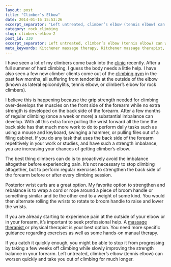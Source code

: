 ```yaml
---
layout: post
title: "Climber’s Elbow"
date: 2014-01-16 15:53:26
excerpt_separator: "Left untreated, climber’s elbow (tennis elbow) can worsen quickly and take you out of climbing."
category: rock_climbing
slug: climbers-elbow-2
post_id: 330
excerpt_separator: Left untreated, climber’s elbow (tennis elbow) can worsen quickly and take you out of climbing for a long time. If you catch it quickly enough, you might be able to stop it from progressing by taking a few weeks off climbing while slowly improving the strength balance in your forearm.
meta_keywords: Kitchener massage therapy, Kitchener massage therapist, massage therapist Kitchener , massage therapy Kitchener, Kitchener registered massage therapy, Kitchener registered massage therapist, registered massage therapist Kitchener , registered massage therapy Kitchener, Deep tissue massage, massage, sports massage, Kitchener sports massage, massage therapy, massage therapist, registered massage therapist, registered massage therapy, climbing, climbing injury, elbow injury 
---
```

<p>I have seen a lot of my climbers come back into the <a title="Massage Therapy Clinic Contact Info" href="{{site.url}}/contact/index.html">clinic</a> recently. After a full summer of hard climbing, I guess the body needs a little help. I have also seen a few new climber clients come out of the <a title="kitchener Local Climbing gym" href="http://grandriverrocks.com/">climbing gym</a> in the past few months, all suffering from tendonitis at the outside of the elbow (known as lateral epicondylitis, tennis elbow, or climber’s elbow for rock climbers).

</p>

<p>I believe this is happening because the grip strength needed for climbing over-develops the muscles on the front side of the forearm while no extra strength is developed on the back side of the forearm. After a few months of regular climbing (once a week or more) a substantial imbalance can develop. With all this extra force pulling the wrist forward all the time the back side has that much more work to do to perform daily tasks such as using a mouse and keyboard, swinging a hammer, or pulling files out of a filing cabinet. If you do any task that uses the back side of the forearm repetitively in your work or studies, and have such a strength imbalance, you are increasing your chances of getting climber’s elbow.</p>

<p>The best thing climbers can do is to proactively avoid the imbalance altogether before experiencing pain. It’s not necessary to stop climbing altogether, but to perform regular exercises to strengthen the back side of the forearm before or after every climbing session.</p>

<p>Posterior wrist curls are a great option. My favorite option to strengthen and rebalance is to wrap a cord or rope around a piece of broom handle or something similar and tie the other end to a weight of some kind. You would then alternate rolling the wrists to rotate to broom handle to raise and lower the wrists.</p>

<p>If you are already starting to experience pain at the outside of your elbow or in your forearm, it’s important to seek professional help. A <a title="Kitchener Waterloo Massage Therapist" href="{{site.url}}/about/index.html">massage therapist </a>or physical therapist is your best option. You need more specific guidance regarding exercises as well as some hands-on manual therapy.</p>

<p>If you catch it quickly enough, you might be able to stop it from progressing by taking a few weeks off climbing while slowly improving the strength balance in your forearm. Left untreated, climber’s elbow (tennis elbow) can worsen quickly and take you out of climbing for much longer.</p>
